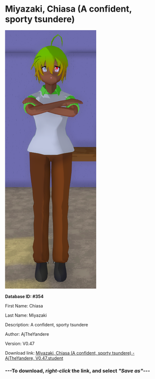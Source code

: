 # Miyazaki, Chiasa (A confident, sporty tsundere)

<img src="https://raw.githubusercontent.com/Arbiter1223/Daigaku-Gurashi-Custom-Students/master/Students/Files/Miyazaki%2C%20Chiasa%20(A%20confident%2C%20sporty%20tsundere).png" title="Miyazaki, Chiasa (A confident, sporty tsundere) - AjTheYandere, V0.47">

**Database ID: #354**

First Name: Chiasa

Last Name: Miyazaki

Description: A confident, sporty tsundere

Author: AjTheYandere

Version: V0.47

Download link: <a href="https://raw.githubusercontent.com/Arbiter1223/Daigaku-Gurashi-Custom-Students/master/Students/Files/Miyazaki%2C%20Chiasa%20(A%20confident%2C%20sporty%20tsundere)%20-%20AjTheYandere%2C%20V0.47.student">Miyazaki, Chiasa (A confident, sporty tsundere) - AjTheYandere, V0.47.student</a>

### ---**To download, _right-click_ the link, and select _"Save as"_**---
